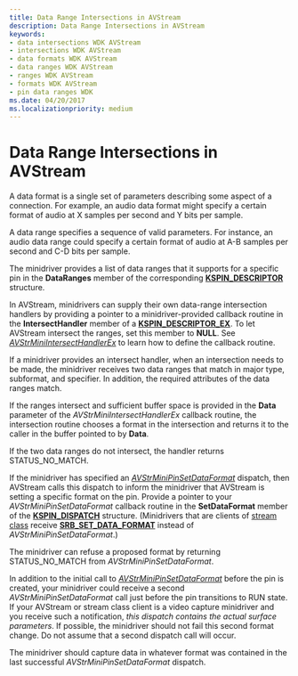 ```yaml
---
title: Data Range Intersections in AVStream
description: Data Range Intersections in AVStream
keywords:
- data intersections WDK AVStream
- intersections WDK AVStream
- data formats WDK AVStream
- data ranges WDK AVStream
- ranges WDK AVStream
- formats WDK AVStream
- pin data ranges WDK
ms.date: 04/20/2017
ms.localizationpriority: medium
---
```


# Data Range Intersections in AVStream





A data format is a single set of parameters describing some aspect of a connection. For example, an audio data format might specify a certain format of audio at X samples per second and Y bits per sample.

A data range specifies a sequence of valid parameters. For instance, an audio data range could specify a certain format of audio at A-B samples per second and C-D bits per sample.

The minidriver provides a list of data ranges that it supports for a specific pin in the **DataRanges** member of the corresponding [**KSPIN\_DESCRIPTOR**](/windows-hardware/drivers/ddi/ks/ns-ks-kspin_descriptor) structure.

In AVStream, minidrivers can supply their own data-range intersection handlers by providing a pointer to a minidriver-provided callback routine in the **IntersectHandler** member of a [**KSPIN\_DESCRIPTOR\_EX**](/windows-hardware/drivers/ddi/ks/ns-ks-_kspin_descriptor_ex). To let AVStream intersect the ranges, set this member to **NULL**. See [*AVStrMiniIntersectHandlerEx*](/windows-hardware/drivers/ddi/ks/nc-ks-pfnksintersecthandlerex) to learn how to define the callback routine.

If a minidriver provides an intersect handler, when an intersection needs to be made, the minidriver receives two data ranges that match in major type, subformat, and specifier. In addition, the required attributes of the data ranges match.

If the ranges intersect and sufficient buffer space is provided in the **Data** parameter of the *AVStrMiniIntersectHandlerEx* callback routine, the intersection routine chooses a format in the intersection and returns it to the caller in the buffer pointed to by **Data**.

If the two data ranges do not intersect, the handler returns STATUS\_NO\_MATCH.

If the minidriver has specified an [*AVStrMiniPinSetDataFormat*](/windows-hardware/drivers/ddi/ks/nc-ks-pfnkspinsetdataformat) dispatch, then AVStream calls this dispatch to inform the minidriver that AVStream is setting a specific format on the pin. Provide a pointer to your *AVStrMiniPinSetDataFormat* callback routine in the **SetDataFormat** member of the [**KSPIN\_DISPATCH**](/windows-hardware/drivers/ddi/ks/ns-ks-_kspin_dispatch) structure. (Minidrivers that are clients of [stream class](/windows-hardware/drivers/ddi/_stream/index) receive [**SRB\_SET\_DATA\_FORMAT**](./srb-set-data-format.md) instead of *AVStrMiniPinSetDataFormat*.)

The minidriver can refuse a proposed format by returning STATUS\_NO\_MATCH from *AVStrMiniPinSetDataFormat*.

In addition to the initial call to [*AVStrMiniPinSetDataFormat*](/windows-hardware/drivers/ddi/ks/nc-ks-pfnkspinsetdataformat) before the pin is created, your minidriver could receive a second *AVStrMiniPinSetDataFormat* call just before the pin transitions to RUN state. If your AVStream or stream class client is a video capture minidriver and you receive such a notification, *this dispatch contains the actual surface parameters*. If possible, the minidriver should not fail this second format change. Do not assume that a second dispatch call will occur.

The minidriver should capture data in whatever format was contained in the last successful *AVStrMiniPinSetDataFormat* dispatch.

 

